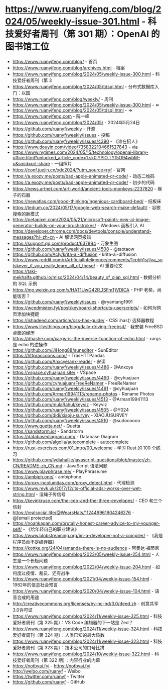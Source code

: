 # https://www.ruanyifeng.com/blog/2024/05/weekly-issue-301.html - 科技爱好者周刊（第 301 期）：OpenAI 的图书馆工位

- https://www.ruanyifeng.com/blog/ - 首页
- https://www.ruanyifeng.com/blog/archives.html - 档案
- https://www.ruanyifeng.com/blog/2024/05/weekly-issue-300.html - 科技爱好者周刊（第 3
- https://www.ruanyifeng.com/blog/2024/05/tdsql.html - 分布式数据库入门：以国
- https://www.ruanyifeng.com/blog/weekly/ - 周刊
- https://www.ruanyifeng.com/blog/2024/05/weekly-issue-300.html - ⇐
- https://www.ruanyifeng.com/blog/2024/05/tdsql.html - ⇒
- https://www.ruanyifeng.com - 阮一峰
- https://www.ruanyifeng.com/blog/2024/05/ - 2024年5月24日
- https://github.com/ruanyf/weekly - 开源
- https://github.com/ruanyf/weekly/issues - 投稿
- https://github.com/ruanyf/weekly/issues/4390 - 《谁在招人》
- https://www.douyin.com/video/7358322104661527843 - via
- https://www.nytimes.com/2024/05/15/technology/openai-library-office.html?unlocked_article_code=1.sk0.YPlO.TYf5O94wbM-o&smid=url-share - 一组照片
- https://conf.juejin.cn/xdc2024/?utm_source=ryf - 官网
- https://a.exozy.me/posts/bad-apple-animated-qr-code/ - 动态二维码
- https://a.exozy.me/posts/bad-apple-animated-qr-code/ - 初步的代码
- https://news.artnet.com/art-world/ancient-tools-monkeys-2237820 - 猴子的石器
- https://newatlas.com/good-thinking/ingenious-cardboard-bed/ - 纸板床
- https://tedium.co/2024/05/17/google-web-search-make-default/ - 谷歌搜索的新模式
- https://petapixel.com/2024/05/21/microsoft-paints-new-ai-image-generator-builds-on-your-brushstrokes/ - Windows 画板引入 AI
- https://developer.chrome.com/docs/devtools/console/understand-messages?hl=zh-cn - AI 解读网页报错
- https://support.qq.com/product/637894 - 万象生图
- https://github.com/ruanyf/weekly/issues/4508 - @taotaow
- https://github.com/Acly/krita-ai-diffusion - krita-ai-diffusion
- https://www.reddit.com/r/ArtificialInteligence/comments/1cpbh1s/ilya_sutskever_if_you_really_learn_all_of_these/ - AI 重要论文
- https://taki-mekhalfa.github.io/misc/2024/04/14/beauty_of_olap_sql.html - 数据分析的 SQL 示例
- https://mp.weixin.qq.com/s/HAT1UwG42R_1SFmTjVDlCA - PHP 老矣，尚能饭否？
- https://github.com/ruanyf/weekly/issues - @ryantang1991
- https://wcedmisten.fyi/post/keyboard-shortcuts-userscripts/ - 如何为网页添加快捷键
- https://ishadeed.com/article/css-has-guide/ - CSS :has() 选择器教程
- https://www.lilysthings.org/blog/daily-driving-freebsd/ - 我安装 FreeBSD 桌面的经历
- https://dhashe.com/xargs-is-the-inverse-function-of-echo.html - xargs 是 echo 的逆操作
- https://github.com/JiHong88/suneditor - SunEditor
- https://httpraccoons.com/ - TrasHTTPandas
- https://github.com/Anxcye/anx-reader - 安读
- https://github.com/ruanyf/weekly/issues/4486 - @Anxcye
- https://vspace.cyhuajuan.site/ - VSpace
- https://github.com/ruanyf/weekly/issues/4490 - @cyhuajuan
- https://github.com/cyhuajuan/FreeReNamer - FreeReNamer
- https://github.com/ruanyf/weekly/issues/4491 - @cyhuajuan
- https://github.com/Arman19941113/rename-photos - Rename Photos
- https://github.com/ruanyf/weekly/issues/4513 - @Arman19941113
- https://github.com/mulaRahul/keyviz - Keyviz
- https://github.com/ruanyf/weekly/issues/4505 - @Y024
- https://github.com/didi/xiaoju-survey - XIAOJUSURVEY
- https://github.com/ruanyf/weekly/issues/4510 - @sudoooooo
- https://www.quetta.net/ - Quetta
- https://sandstorm.io/ - Sandstorm
- https://databasediagram.com/ - Database Diagram
- https://github.com/algolia/autocomplete - autocomplete
- https://rust-exercises.com/01_intro/00_welcome - 学习 Rust 的 100 个练习
- https://github.com/lydiahallie/javascript-questions/blob/master/zh-CN/README-zh_CN.md - JavaScript 语法问题
- https://www.playphrase.me/ - PlayPhrase.me
- https://ambiph.one/ - ambiphone
- https://proxy.incolumitas.com/proxy_detect.html - 代理检测
- https://www.revk.uk/2017/12/its-official-adsl-works-over-wet-string.html - 湿绳子传信号
- https://kevinkruse.com/the-ceo-and-the-three-envelopes/ - CEO 和三个信封
- https://realsocial.life/@WearsHats/112449961604246276 - @[email protected]
- https://noahkagan.com/brutally-honest-career-advice-to-my-younger-self/ - 《给年轻自己的职业建议》
- https://www.blobstreaming.org/im-a-developer-not-a-compiler/ - 《我是程序员而不是编译器》
- https://kottke.org/24/04/amanda-there-is-no-audience - 阿曼达·福蒂尼
- https://www.ruanyifeng.com/blog/2023/05/weekly-issue-254.html - 人生是一个长板问题
- https://www.ruanyifeng.com/blog/2022/04/weekly-issue-204.html - 如何度过疫情、裁员、还有战争
- https://www.ruanyifeng.com/blog/2021/04/weekly-issue-154.html - 1982年的信息社会预言
- https://www.ruanyifeng.com/blog/2020/04/weekly-issue-104.html - 语音合成的用途
- http://creativecommons.org/licenses/by-nc-nd/3.0/deed.zh - 创意共享3.0许可证
- https://www.ruanyifeng.com/blog/2024/11/weekly-issue-325.html - 科技爱好者周刊（第 325 期）：VS Code 编辑器的下一站是 Zed？
- https://www.ruanyifeng.com/blog/2024/11/weekly-issue-324.html - 科技爱好者周刊（第 324 期）：人类已知的最大质数
- https://www.ruanyifeng.com/blog/2024/11/weekly-issue-323.html - 科技爱好者周刊（第 323 期）：技术公司的口号比拼
- https://www.ruanyifeng.com/blog/2024/10/weekly-issue-322.html - 科技爱好者周刊（第 322 期）：内容行业的内幕
- https://notbyai.fyi - https://notbyai.fyi
- http://weibo.com/ruanyf - Weibo
- https://twitter.com/ruanyf - Twitter
- https://github.com/ruanyf - GitHub